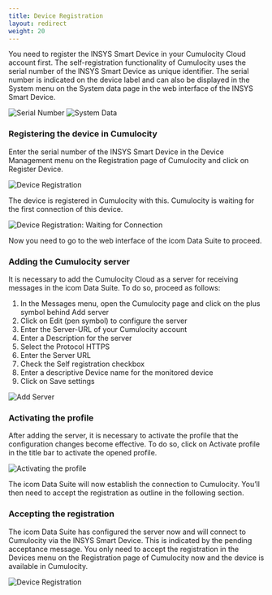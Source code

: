 ```yaml
---
title: Device Registration
layout: redirect
weight: 20
---
```


You need to register the INSYS Smart Device in your Cumulocity Cloud account first. The self-registration functionality of Cumulocity uses the serial number of the INSYS Smart Device as unique identifier. The serial number is indicated on the device label and can also be displayed in the System menu on the System data page in the web interface of the INSYS Smart Device.

![Serial Number](/images/devices/icom/serialNumber.png)
![System Data](/images/devices/icom/systemData.png)

### Registering the device in Cumulocity

Enter the serial number of the INSYS Smart Device in the Device Management menu on the Registration page of Cumulocity and click on Register Device.

![Device Registration](/images/devices/insys/deviceRegistration.png)

The device is registered in Cumulocity with this. Cumulocity is waiting for the first connection of this device.

![Device Registration: Waiting for Connection](/images/devices/insys/deviceRegistrationWaiting.png)

Now you need to go to the web interface of the icom Data Suite to proceed.

### Adding the Cumulocity server

It is necessary to add the Cumulocity Cloud as a server for receiving messages in the icom Data Suite. To do so, proceed as follows:

1.	In the Messages menu, open the Cumulocity page and click on the plus symbol behind Add server
2.	Click on Edit (pen symbol) to configure the server
3.	Enter the Server-URL of your Cumulocity account
4.	Enter a Description for the server
5.	Select the Protocol HTTPS
6.	Enter the Server URL
7.	Check the Self registration checkbox
8.	Enter a descriptive Device name for the monitored device
9.	Click on Save settings

![Add Server](/images/devices/icom/addServer.png)

### Activating the profile

After adding the server, it is necessary to activate the profile that the configuration changes become effective. To do so, click on Activate profile in the title bar to activate the opened profile.

![Activating the profile](/images/devices/icom/activateProfile.png)

The icom Data Suite will now establish the connection to Cumulocity. You’ll then need to accept the registration as outline in the following section.

### Accepting the registration

The icom Data Suite has configured the server now and will connect to Cumulocity via the INSYS Smart Device. This is indicated by the pending acceptance message. You only need to accept the registration in the Devices menu on the Registration page of Cumulocity now and the device is available in Cumulocity.

![Device Registration](/images/devices/insys/deviceRegistrationPending.png)
